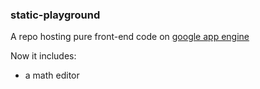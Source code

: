 ### static-playground

A repo hosting pure front-end code on [google app engine](appengine.google.com)

Now it includes:

* a math editor

